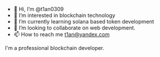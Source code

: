 - 👋 Hi, I’m @t1an0309
- 👀 I’m interested in blockchain technology
- 🌱 I’m currently learning solana based token development
- 💞️ I’m looking to collaborate on web development.
- 📫 How to reach me t1an@yandex.com

<!---
t1an0309/t1an0309 is a ✨ special ✨ repository because its `README.md` (this file) appears on your GitHub profile.
You can click the Preview link to take a look at your changes.
--->

I'm a professional blockchain developer.
